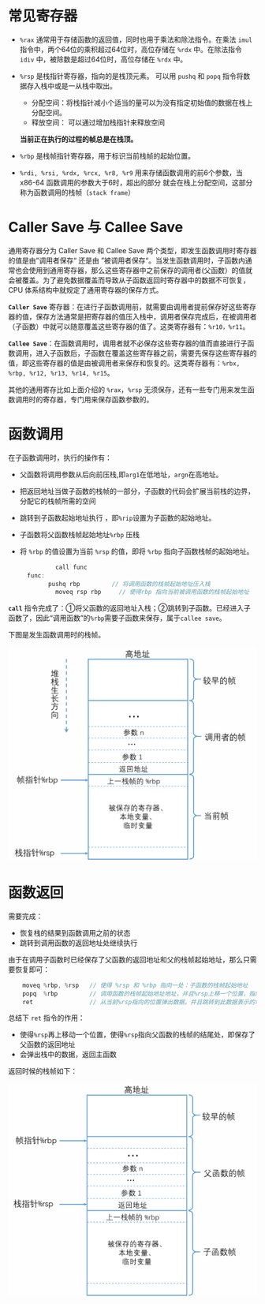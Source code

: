 # 常见寄存器

- `%rax` 通常用于存储函数的返回值，同时也用于乘法和除法指令。在乘法 `imul` 指令中，两个64位的乘积超过64位时，高位存储在 `%rdx` 中。在除法指令 `idiv` 中，被除数是超过64位时，高位存储在 `%rdx` 中。

- `%rsp` 是栈指针寄存器，指向的是栈顶元素。 可以用 `pushq` 和 `popq` 指令将数据存入栈中或是一从栈中取出。

  - 分配空间：将栈指针减小个适当的量可以为没有指定初始值的数据在栈上分配空间。
  - 释放空间： 可以通过增加栈指针来释放空间

  **当前正在执行的过程的帧总是在栈顶。**

- `%rbp` 是栈帧指针寄存器，用于标识当前栈帧的起始位置。

- `%rdi, %rsi, %rdx, %rcx, %r8, %r9` 用来存储函数调用的前6个参数，当 x86-64 函数调用的参数大于6时，超出的部分 就会在栈上分配空间，这部分称为函数调用的栈帧（`stack frame`）

# Caller Save 与 Callee Save

通用寄存器分为 Caller Save 和 Callee Save 两个类型，即发生函数调用时寄存器的值是由”调用者保存“ 还是由 ”被调用者保存“。当发生函数调用时，子函数内通常也会使用到通用寄存器，那么这些寄存器中之前保存的调用者(父函数）的值就会被覆盖。为了避免数据覆盖而导致从子函数返回时寄存器中的数据不可恢复，CPU 体系结构中就规定了通用寄存器的保存方式。

**`Caller Save`** 寄存器：在进行子函数调用前，就需要由调用者提前保存好这些寄存器的值，保存方法通常是把寄存器的值压入栈中，调用者保存完成后，在被调用者（子函数）中就可以随意覆盖这些寄存器的值了。这类寄存器有：`%r10，%r11`。

**`Callee Save`**：在函数调用时，调用者就不必保存这些寄存器的值而直接进行子函数调用，进入子函数后，子函数在覆盖这些寄存器之前，需要先保存这些寄存器的值，即这些寄存器的值是由被调用者来保存和恢复的。这类寄存器有：`%rbx, %rbp, %r12, %r13, %r14, %r15`。

其他的通用寄存比如上面介绍的 `%rax`，`%rsp` 无须保存，还有一些专门用来发生函数调用时的寄存器，专门用来保存函数参数的。

# 函数调用

在子函数调用时，执行的操作有：

- 父函数将调用参数从后向前压栈,即`arg1`在低地址，`argn`在高地址。

- 把返回地址当做子函数的栈帧的一部分，子函数的代码会扩展当前栈的边界， 分配它的栈帧所需的空间

- 跳转到子函数起始地址执行 ，即`%rip`设置为子函数的起始地址。

- 子函数将父函数栈帧起始地址`%rbp` 压栈

- 将 `%rbp` 的值设置为当前 `%rsp` 的值，即将 `%rbp` 指向子函数栈帧的起始地址。

  ```cpp
    		call func
    func:
          pushq rbp         // 将调用函数的栈帧起始地址压入栈
        	moveq rsp rbp     // 使得rbp 指向当前被调用函数的栈帧起始地址
  ```

**`call`** 指令完成了：①将父函数的返回地址入栈；②跳转到子函数。已经进入子函数了，因此“调用函数”的`%rbp`需要子函数来保存，属于`callee save`。

下图是发生函数调用时的栈帧。

![image-20211207224740428](image/image-20211207224740428.png)

# 函数返回

需要完成：

- 恢复栈的结果到函数调用之前的状态
- 跳转到调用函数的返回地址处继续执行

由于在调用子函数时已经保存了父函数的返回地址和父的栈帧起始地址，那么只需要恢复即可：

```cpp
    moveq %rbp, %rsp   // 使得 %rsp 和 %rbp 指向一处：子函数的栈帧起始地址 
    popq  %rbp         // 调用函数的栈帧起始地址地址，并且%rsp上移一个位置，指向返回地址
    ret				   // 从当前%rsp指向的位置弹出数据，并且跳转到此数据表示的地址处，即使返回父函数
```

总结下 `ret` 指令的作用：

- 使得`%rsp`再上移动一个位置，使得`%rsp`指向父函数的栈帧的结尾处，即保存了父函数的返回地址
- 会弹出栈中的数据，返回主函数

返回时候的栈帧如下：

![image-20211207224822587](image/image-20211207224822587.png)